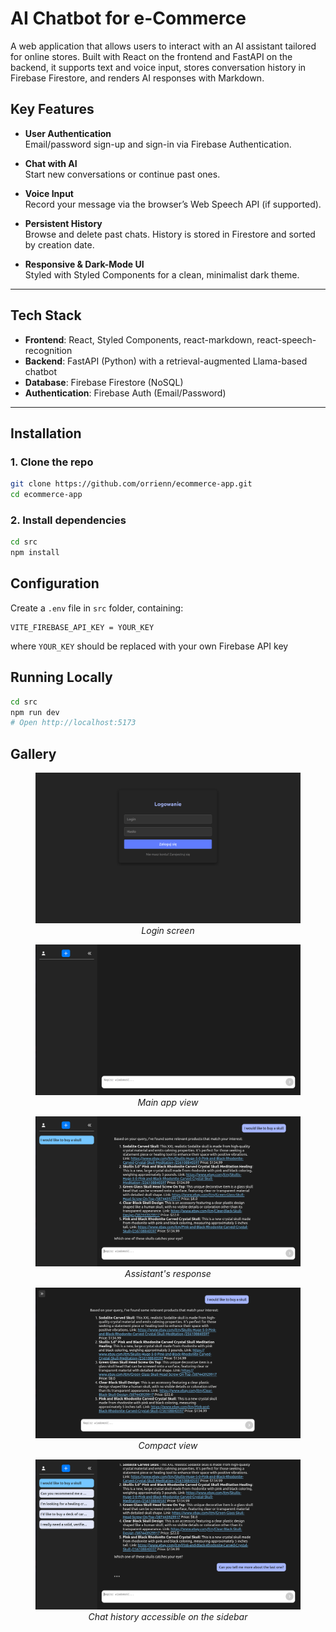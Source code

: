# AI Chatbot for e-Commerce

A web application that allows users to interact with an AI assistant tailored for online stores. Built with React on the frontend and FastAPI on the backend, it supports text and voice input, stores conversation history in Firebase Firestore, and renders AI responses with Markdown.

## Key Features

- **User Authentication**  
  Email/password sign-up and sign-in via Firebase Authentication.

- **Chat with AI**  
  Start new conversations or continue past ones.

- **Voice Input**  
  Record your message via the browser’s Web Speech API (if supported).

- **Persistent History**  
  Browse and delete past chats. History is stored in Firestore and sorted by creation date.

- **Responsive & Dark-Mode UI**  
  Styled with Styled Components for a clean, minimalist dark theme.

--- 

## Tech Stack

- **Frontend**: React, Styled Components, react-markdown, react-speech-recognition  
- **Backend**: FastAPI (Python) with a retrieval-augmented Llama-based chatbot  
- **Database**: Firebase Firestore (NoSQL)  
- **Authentication**: Firebase Auth (Email/Password)

---

## Installation

### 1. Clone the repo

```bash
git clone https://github.com/orrienn/ecommerce-app.git
cd ecommerce-app
```

### 2. Install dependencies

```bash
cd src
npm install
```

## Configuration

Create a ```.env``` file in ```src``` folder, containing:
```
VITE_FIREBASE_API_KEY = YOUR_KEY
```
where ```YOUR_KEY``` should be replaced with your own Firebase API key

## Running Locally

```bash
cd src
npm run dev
# Open http://localhost:5173
```

## Gallery

<figure style="text-align: center; font-style: italic;">
  <img src="screens/Login.png" alt="Login screen" />
  <figcaption>Login screen</figcaption>
</figure>

<figure style="text-align: center; font-style: italic;">
  <img src="screens/EmptyChat.png" alt="Main app view" />
  <figcaption>Main app view</figcaption>
</figure>

<figure style="text-align: center; font-style: italic;">
  <img src="screens/ChatResponse.png" alt="Assistant's response" />
  <figcaption>Assistant's response</figcaption>
</figure>

<figure style="text-align: center; font-style: italic;">
  <img src="screens/CompactView.png" alt="Compact view" />
  <figcaption>Compact view</figcaption>
</figure>

<figure style="text-align: center; font-style: italic;">
  <img src="screens/History.png" alt="Chat history" />
  <figcaption>Chat history accessible on the sidebar</figcaption>
</figure>